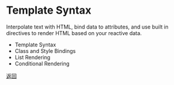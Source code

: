 # Template Syntax

Interpolate text with HTML, bind data to attributes, and use built in directives to render HTML based on your reactive data.

- Template Syntax
- Class and Style Bindings
- List Rendering
- Conditional Rendering

[返回](/Vue_Certification/README.md)
